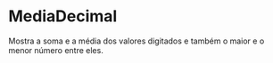 # MediaDecimal
Mostra a soma e a média dos valores digitados e também o maior e o menor número entre eles.
